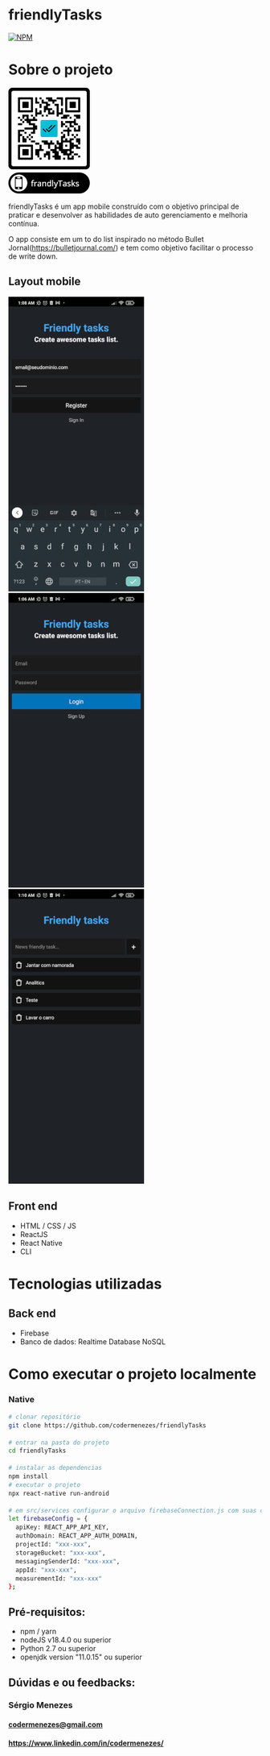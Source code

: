 # friendlyTasks
[![NPM](https://img.shields.io/npm/l/react)](https://github.com/codermenezes/friendlyTasks/blob/main/LICENSE.md) 

# Sobre o projeto

![QRCode](https://github.com/codermenezes/friendlyTasks/blob/main/assets/friendlyTasksqrcode.png)

friendlyTasks é um app mobile construído com o objetivo principal de praticar e desenvolver as habilidades de auto gerenciamento e melhoria contínua.

O app consiste em um to do list inspirado no método Bullet Jornal(https://bulletjournal.com/) e tem como objetivo facilitar o processo de write down. 

## Layout mobile
![Mobile Register](https://github.com/codermenezes/friendlyTasks/blob/main/assets/telaRegister.jpg) ![Mobile Login](https://github.com/codermenezes/friendlyTasks/blob/main/assets/telaLogin.jpg) ![Mobile Home](https://github.com/codermenezes/friendlyTasks/blob/main/assets/telaHome.jpg)

## Front end
- HTML / CSS / JS
- ReactJS
- React Native
- CLI
# Tecnologias utilizadas
## Back end
- Firebase
- Banco de dados: Realtime Database NoSQL

# Como executar o projeto localmente

### Native

```bash
# clonar repositório
git clone https://github.com/codermenezes/friendlyTasks

# entrar na pasta do projeto
cd friendlyTasks

# instalar as dependencias
npm install
# executar o projeto
npx react-native run-android

# em src/services configurar o arquivo firebaseConnection.js com suas credenciais de firebaseConfig:
let firebaseConfig = {
  apiKey: REACT_APP_API_KEY,
  authDomain: REACT_APP_AUTH_DOMAIN,
  projectId: "xxx-xxx",
  storageBucket: "xxx-xxx",
  messagingSenderId: "xxx-xxx",
  appId: "xxx-xxx",
  measurementId: "xxx-xxx"
};
```

## Pré-requisitos:
- npm / yarn
- nodeJS v18.4.0 ou superior
- Python 2.7 ou superior
- openjdk version "11.0.15" ou superior

## Dúvidas e ou feedbacks:

### Sérgio Menezes
#### codermenezes@gmail.com
#### https://www.linkedin.com/in/codermenezes/

